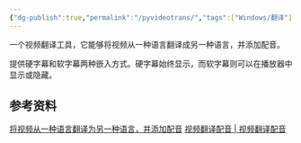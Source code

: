```yaml
---
{"dg-publish":true,"permalink":"/pyvideotrans/","tags":["Windows/翻译"],"noteIcon":""}
---
```


一个视频翻译工具，它能够将视频从一种语言翻译成另一种语言，并添加配音。

提供硬字幕和软字幕两种嵌入方式。硬字幕始终显示，而软字幕则可以在播放器中显示或隐藏。


## 参考资料
[将视频从一种语言翻译为另一种语言，并添加配音](https://github.com/jianchang512/pyvideotrans)
[视频翻译配音 | 视频翻译配音](https://v.wonyes.org/)